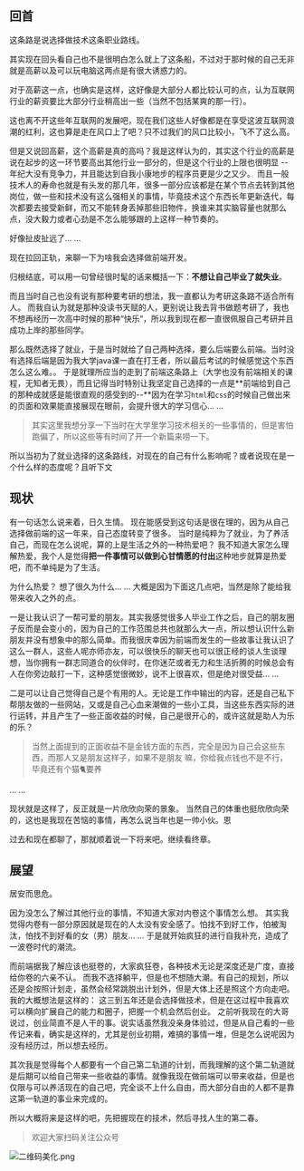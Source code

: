 ## 回首
这条路是说选择做技术这条职业路线。

其实现在回头看自己也不是很明白怎么就上了这条船，不过对于那时候的自己无非就是高薪以及可以玩电脑这两点是有很大诱惑力的。

对于高薪这一点，也确实是这样，这好像是大部分人都比较认可的点，认为互联网行业的薪资要比大部分行业稍高出一些（当然不包括某爽的那一行）。

这也离不开这些年互联网的发展吧，现在我们这些人好像都是在享受这波互联网浪潮的红利，这也算是走在风口上了吧？只不过我们的风口比较小，飞不了这么高。

但是又说回高薪，这个高薪是真的高吗？我是这样认为的，其实这个行业的高薪是说在起步的这一环节要高出其他行业一部分的，但是这个行业的上限也很明显 -- 年纪大没有竞争力，并且能达到自我小康地步的程序员更是少之又少。
而且一般技术人的寿命也就是有头发的那几年，很多一部分应该都是在某个节点去转到其他岗位，做一些和技术没有这么强相关的事情，毕竟技术这个东西长年更新迭代，每次都要去接受新鲜，而又不能转身丢掉那些旧物件，换谁来其实脑容量也就那么点，没大毅力或者心劲是不怎么能够跟的上这样一种节奏的。

好像扯皮扯远了... ...

现在拉回正轨，来聊一下为啥我会选择做前端开发。

归根结底，可以用一句曾经很时髦的话来概括一下：**不想让自己毕业了就失业**。

而且当时自己也没有说有那种要考研的想法，我一直都认为考研这条路不适合所有人。
而我自认为就是那种没读书天赋的人，更别说让我去背书做题考研了，我也不想再经历一次高中时候的那种“快乐“，所以我到现在都一直很佩服自己考研并且成功上岸的那些同学。

那么既然选择了就业，于是当时就给了自己两种选择，要么后端要么前端。当时没有选择后端是因为我大学java课一直在打王者，所以最后考试的时候感觉这个东西怎么这么难。。
于是就理所应当的走到了前端这条路上（大学也没有前端相关的课程，无知者无畏），而且记得当时特别让我坚定自己选择的一点是**前端给到自己的那种成就感是能很直观的感受到的--**因为在学习`html`和`css`的时候自己做出来的页面和效果能直接展现在眼前，会提升很大的学习信心... ...

> 其实这里我想分享一下当时在大学里学习技术相关的一些事情的，但是害怕跑偏了，所以这些等有时间了开一个新篇来唠一下。


所以当初为了就业选择的这条路线，对现在的自己有什么影响呢？或者说现在是一个什么样的态度呢？且听下文
## 现状
有一句话怎么说来着，日久生情。
现在能感受到这句话是很在理的，因为从自己选择做前端的这一年来，自己态度转变了很多。
当时是纯粹为了就业，为了养活自己，而现在怎么说呢，算的上是生活之外的一种热爱吧？
我不知道大家怎么理解热爱，我个人是觉得**把一件事情可以做到心甘情愿的付出**这种地步就算是热爱吧，而不单纯是为了生活。

为什么热爱？
想了很久为什么... ...
大概是因为下面这几点吧，当然是除了能给我带来收入之外的点。

一是让我认识了一帮可爱的朋友。其实我感觉很多人毕业工作之后，自己的朋友圈子反而是会变小的，因为自己的工作范围总共也就那么大一点，所以想认识什么新朋友并没有想象中的那么简单。而我很庆幸因为前端而发生的一些故事让我认识了这么一群人，这些人呢亦师亦友，可以很快乐的聊天也可以很正经的谈人生谈理想，当你拥有一群志同道合的伙伴时，在你迷茫或者无力和生活折腾的时候总会有人在你旁边敲打一下，这种感觉很微妙，说不上很喜欢，但是绝对很受益... ...

二是可以让自己觉得自己是个有用的人。无论是工作中输出的内容，还是自己私下帮朋友做的一些网站，又或是自己心血来潮做的一些小工具，当这些东西实际的进行运转，并且产生了一些正面收益的时候，自己是很开心的，或许这就是助人为乐的乐？
> 当然上面提到的正面收益不是金钱方面的东西，完全是因为自己会这些东西，而那人又是朋友这样子，如果不是朋友 嘛，你给我点钱也不是不行，毕竟还有个猫🐈要养


... ...

现状就是这样了，反正就是一片欣欣向荣的景象。
当然自己的体重也挺欣欣向荣的，这也是我现在苦恼的事情，再怎么说当年也是一帅小伙。恩

过去和现在都聊了，那就顺着说一下将来吧。继续看终章。
## 展望
居安而思危。

因为没怎么了解过其他行业的事情，不知道大家对内卷这个事情怎么想。
其实我觉得内卷有一部分原因就是现在的人太没有安全感了。怕找不到好工作，怕被淘汰，怕找不到好看的女（男）朋友... ... 于是就开始疯狂的进行自我补充，造成了一波卷时代的潮流。

而前端据我了解应该也挺卷的，大家疯狂卷，各种技术无论是深度还是广度，直接给你卷的六亲不认。
而我不选择躺平，但是也不想随大潮。有自己的规划，所以还是会按照计划走，虽然会经常跳脱出计划外，但是大体上还是照这个方向走吧。我的大概想法是这样的：
这三到五年还是会选择做技术，但是在这过程中我喜欢可以横向扩展自己的能力和圈子，把握一个机会然后创业。
之前听我现在的大哥说过，创业简直不是人干的事。说实话虽然我没亲身体验过，但是从自己看的一些传记来看，确实是这样的，尤其是创业初期，难搞的事情一堆，但是怎么说呢因为没有经历过，所以想去经历。

其次我是觉得每个人都要有一个自己第二轨道的计划，而我理解的这个第二轨道就是后期可以给自己带来一些收益的事情。就像我现在做前端可以带来收益，但是也仅限与可以养活现在的自己吧，完全谈不上什么自由，而大部分自由的人都不是靠这第一轨道的事业来完成的。

所以大概将来是这样的吧，先把握现在的技术，然后寻找人生的第二春。

> 欢迎大家扫码关注公众号

![二维码美化.png](https://cdn.nlark.com/yuque/0/2021/png/2705850/1626880090342-3211226b-42d1-42fe-a894-db46b0291557.png#clientId=uc3223371-68a2-4&from=drop&id=ue9715569&margin=%5Bobject%20Object%5D&name=%E4%BA%8C%E7%BB%B4%E7%A0%81%E7%BE%8E%E5%8C%96.png&originHeight=480&originWidth=480&originalType=binary&ratio=1&size=96061&status=done&style=none&taskId=u2de26411-9467-4cf5-94f9-eeaa462c049)
